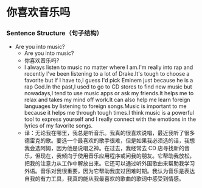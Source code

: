 # 你喜欢音乐吗

### Sentence Structure（句子结构）

- Are you into music?
  - Are you into music?
  - 你喜欢音乐吗?
  - I always listen to music no matter where I am.I'm really into rap and recently I've been listening to a lot of Drake.It's tough to choose a favorite but if I have to,I guess I'd pick Eminem just because he is a rap God.In the past,I used to go to CD stores to find new music but nowadays,I tend to use music apps or ask my friends.It helps me to relax and takes my mind off work.It can also help me learn foreign languages by listening to foreign songs.Music is important to me because it helps me through tough times.I think music is a powerful tool to express yourself and I really connect with the emotions in the lyrics of my favorite songs.
  - 译：无论我在哪里，我总是听音乐。我真的很喜欢说唱，最近我听了很多德雷克的歌。要选一个最喜欢的歌手很难，但是如果我必须选的话，我想我会选阿姆，因为他是说唱之神。在过去，我经常去 CD 店寻找新的音乐，但现在，我倾向于使用音乐应用程序或问我的朋友。它帮助我放松，把我的注意力从工作中解放出来。它还可以通过听外国歌曲来帮助我学习外语。音乐对我很重要，因为它帮助我度过困难时期。我认为音乐是表达自我的有力工具，我真的能从我最喜欢的歌曲的歌词中感受到情感。
